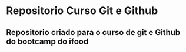 # Repositorio **Curso Git e Github**
## Repositorio criado para o curso de **git e Github** do bootcamp do ifood

